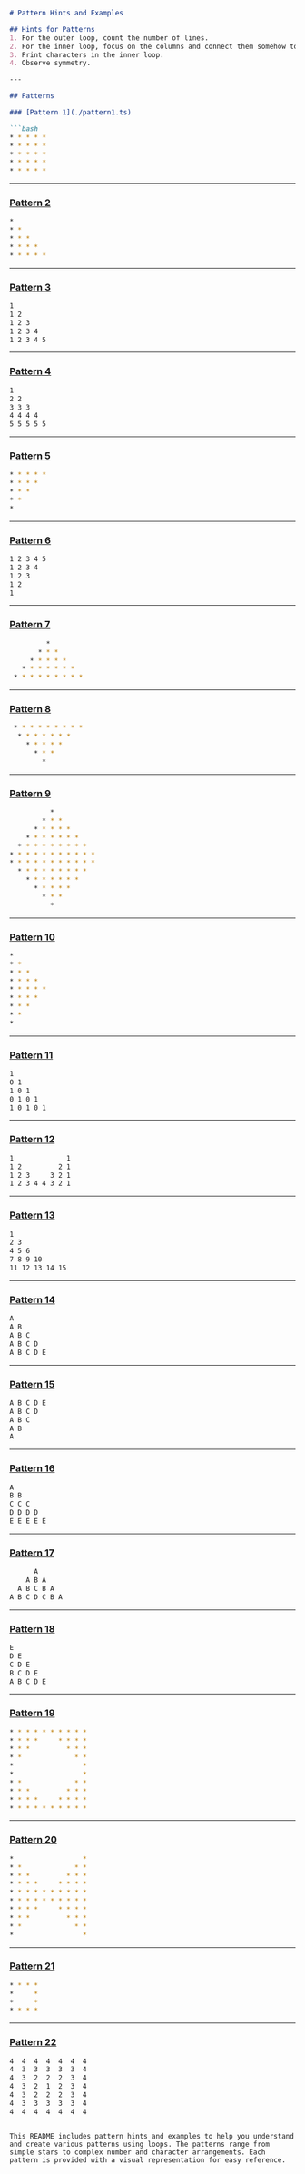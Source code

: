 

```markdown
# Pattern Hints and Examples

## Hints for Patterns
1. For the outer loop, count the number of lines.
2. For the inner loop, focus on the columns and connect them somehow to the rows.
3. Print characters in the inner loop.
4. Observe symmetry.

---

## Patterns

### [Pattern 1](./pattern1.ts)

```bash
* * * * *
* * * * *
* * * * *
* * * * *
* * * * *
```

---------------------------------------------

### [Pattern 2](./pattern2.ts)

```bash
*
* *
* * *
* * * *
* * * * *
```

---------------------------------------------

### [Pattern 3](./pattern3.ts)

```bash
1
1 2
1 2 3
1 2 3 4
1 2 3 4 5
```

---------------------------------------------

### [Pattern 4](./pattern4.ts)

```bash
1
2 2
3 3 3
4 4 4 4
5 5 5 5 5
```

---------------------------------------------

### [Pattern 5](./pattern5.ts)

```bash
* * * * *
* * * *
* * *
* *
*
```

---------------------------------------------

### [Pattern 6](./pattern6.ts)

```bash
1 2 3 4 5
1 2 3 4
1 2 3
1 2
1
```


---------------------------------------------

### [Pattern 7](./pattern7.ts)

```bash
         *
       * * *
     * * * * *
   * * * * * * *
 * * * * * * * * *
```

---------------------------------------------

### [Pattern 8](./pattern8.ts)

```bash
 * * * * * * * * *
  * * * * * * *
    * * * * *
      * * *
        *
```

---------------------------------------------

### [Pattern 9](./pattern9.ts)

```bash
          *
        * * *
      * * * * *
    * * * * * * *
  * * * * * * * * *
* * * * * * * * * * *
* * * * * * * * * * *
  * * * * * * * * *
    * * * * * * *
      * * * * *
        * * *
          *
```

---------------------------------------------

### [Pattern 10](./pattern10.ts)

```bash
*
* *
* * *
* * * *
* * * * *
* * * *
* * *
* *
*
```

---------------------------------------------

### [Pattern 11](./pattern11.ts)

```bash
1
0 1
1 0 1
0 1 0 1
1 0 1 0 1
```

---------------------------------------------

### [Pattern 12](./pattern12.ts)

```bash
1             1
1 2         2 1
1 2 3     3 2 1
1 2 3 4 4 3 2 1
```

---------------------------------------------

### [Pattern 13](./pattern13.ts)

```bash
1
2 3
4 5 6
7 8 9 10
11 12 13 14 15
```

---------------------------------------------

### [Pattern 14](./pattern14.ts)

```bash
A
A B
A B C
A B C D
A B C D E
```

---------------------------------------------

### [Pattern 15](./pattern15.ts)

```bash
A B C D E
A B C D
A B C
A B
A
```

---------------------------------------------

### [Pattern 16](./pattern16.ts)

```bash
A
B B
C C C
D D D D
E E E E E
```

---------------------------------------------

### [Pattern 17](./pattern17.ts)
```bash
      A
    A B A
  A B C B A
A B C D C B A
```

---------------------------------------------

### [Pattern 18](./pattern18.ts)

```bash
E
D E
C D E
B C D E
A B C D E
```

---------------------------------------------

### [Pattern 19](./pattern19.ts)

```bash
* * * * * * * * * *
* * * *     * * * *
* * *         * * *
* *             * *
*                 *
*                 *
* *             * *
* * *         * * *
* * * *     * * * *
* * * * * * * * * *
```

---------------------------------------------

### [Pattern 20](./pattern20.ts)

```bash
*                 *
* *             * *
* * *         * * *
* * * *     * * * *
* * * * * * * * * *
* * * * * * * * * *
* * * *     * * * *
* * *         * * *
* *             * *
*                 *
```

---------------------------------------------

### [Pattern 21](./pattern21.ts)

```bash
* * * *
*     *
*     *
* * * *
```

---------------------------------------------

### [Pattern 22](./pattern22.ts)

```bash
4  4  4  4  4  4  4
4  3  3  3  3  3  4
4  3  2  2  2  3  4
4  3  2  1  2  3  4
4  3  2  2  2  3  4
4  3  3  3  3  3  4
4  4  4  4  4  4  4
```
```

This README includes pattern hints and examples to help you understand and create various patterns using loops. The patterns range from simple stars to complex number and character arrangements. Each pattern is provided with a visual representation for easy reference.